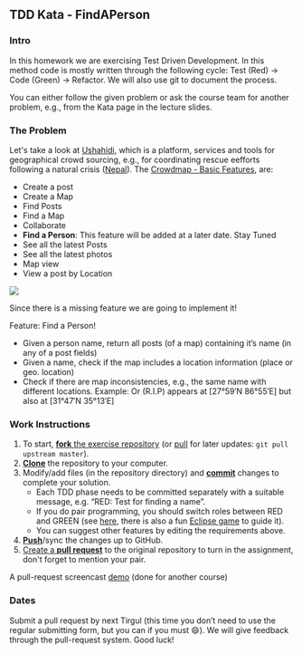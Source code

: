 ## TDD Kata - FindAPerson

### Intro
In this homework we are exercising Test Driven Development.
In this method code is mostly written through the following cycle: Test (Red) -> Code (Green) -> Refactor.
We will also use git to document the process.

You can either follow the given problem or ask the course team for another problem, e.g.,  from the Kata page in the lecture slides.

### The Problem
Let's take a look at [Ushahidi](http://www.ushahidi.com/), which is a platform, services and tools for geographical crowd sourcing, e.g., for coordinating rescue eefforts following a natural crisis ([Nepal](http://www.ushahidi.com/2015/04/29/status-update-regarding-ushahidi-deployments-for-nepal/)).   The [Crowdmap - Basic Features](https://wiki.ushahidi.com/display/WIKI/Crowdmap+-+Basic+Features),  are:

* Create a post
* Create a Map
* Find Posts
* Find a Map
* Collaborate
* **Find a Person**: This feature will be added at a later date. Stay Tuned
* See all the latest Posts
* See all the latest photos
* Map view
* View a post by Location

![](https://wiki.ushahidi.com/download/attachments/8356261/View%20a%20post%20from%20a%20location.png?version=1&modificationDate=1367443180000&api=v2&effects=border-simple,blur-border,tape)

Since there is a missing feature we are going to implement it!

Feature: Find a Person!
* Given a person name, return all posts (of a map) containing it’s name (in any of a post fields)
* Given a name, check if the map includes a location information (place or geo. location)
* Check if there are map inconsistencies, e.g., the same name with different locations.
Example: Or (R.I.P) appears at [27°59′N 86°55′E] but also at [31°47′N 35°13′E]

### Work Instructions
1. To start, [**fork** the exercise repository][forking] (or [pull][ref-pull] for later updates: ```git pull upstream master```).
1. [**Clone**][ref-clone] the repository to your computer.
1. Modify/add files (in the repository directory) and [**commit**][ref-commit] changes to complete your solution.
    * Each TDD phase needs to be committed separately with a suitable message, e.g. “RED: Test for finding a name”.
    * If you do pair programming, you should switch roles between RED and GREEN (see [here]( http://c2.com/cgi/wiki?PairProgrammingPingPongPattern), there is also a fun [Eclipse game]( http://www.happyprog.com/pairhero/) to guide it).
    * You can suggest other features by editing the requirements above.
1. [**Push**][ref-push]/sync the changes up to GitHub.
1. [Create a **pull request**][pull-request] to the original repository to turn in the assignment, don't forget to mention your pair.

A pull-request screencast [demo](http://screencast-o-matic.com/watch/coe3IEeMDa) (done for another course)

### Dates
Submit a pull request by next Tirgul (this time you don’t need to use the regular submitting form, but you can if you must :smile:).
We will give feedback through the pull-request system.
Good luck!

<!-- Links -->
[forking]: https://guides.github.com/activities/forking/
[ref-clone]: http://gitref.org/creating/#clone
[ref-commit]: http://gitref.org/basic/#commit
[ref-push]: http://gitref.org/remotes/#push
[ref-pull]: http://gitref.org/remotes/#pull
[pull-request]: https://help.github.com/articles/creating-a-pull-request
